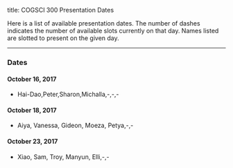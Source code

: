 title: COGSCI 300 Presentation Dates

Here is a list of available presentation dates.  The number of dashes indicates the number of available slots currently on that day.  Names listed are slotted to present on the given day.

 * * *

### Dates
 
#### October 16, 2017

 * Hai-Dao,Peter,Sharon,Michalla,-,-,-

#### October 18, 2017

 * Aiya, Vanessa, Gideon, Moeza, Petya,-,-

#### October 23, 2017

 * Xiao, Sam, Troy, Manyun, Elli,-,-
